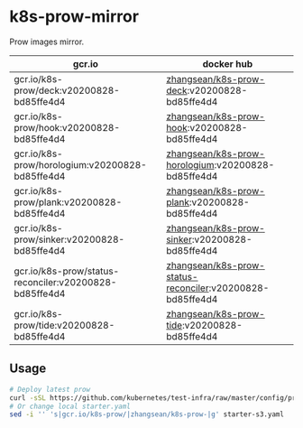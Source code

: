 # k8s-prow-mirror

Prow images mirror.

gcr.io | docker hub
---|---
gcr.io/k8s-prow/deck:v20200828-bd85ffe4d4 | [zhangsean/k8s-prow-deck](https://hub.docker.com/r/zhangsean/k8s-prow-deck):v20200828-bd85ffe4d4
gcr.io/k8s-prow/hook:v20200828-bd85ffe4d4 | [zhangsean/k8s-prow-hook](https://hub.docker.com/r/zhangsean/k8s-prow-hook):v20200828-bd85ffe4d4
gcr.io/k8s-prow/horologium:v20200828-bd85ffe4d4 | [zhangsean/k8s-prow-horologium](https://hub.docker.com/r/zhangsean/k8s-prow-horologium):v20200828-bd85ffe4d4
gcr.io/k8s-prow/plank:v20200828-bd85ffe4d4 | [zhangsean/k8s-prow-plank](https://hub.docker.com/r/zhangsean/k8s-prow-plank):v20200828-bd85ffe4d4
gcr.io/k8s-prow/sinker:v20200828-bd85ffe4d4 | [zhangsean/k8s-prow-sinker](https://hub.docker.com/r/zhangsean/k8s-prow-sinker):v20200828-bd85ffe4d4
gcr.io/k8s-prow/status-reconciler:v20200828-bd85ffe4d4 | [zhangsean/k8s-prow-status-reconciler](https://hub.docker.com/r/zhangsean/k8s-prow-status-reconciler):v20200828-bd85ffe4d4
gcr.io/k8s-prow/tide:v20200828-bd85ffe4d4 | [zhangsean/k8s-prow-tide](https://hub.docker.com/r/zhangsean/k8s-prow-tide):v20200828-bd85ffe4d4

## Usage

```bash
# Deploy latest prow
curl -sSL https://github.com/kubernetes/test-infra/raw/master/config/prow/cluster/starter-s3.yaml | sed 's|gcr.io/k8s-prow/|zhangsean/k8s-prow-|g' | kubectl apply -f -
# Or change local starter.yaml
sed -i '' 's|gcr.io/k8s-prow/|zhangsean/k8s-prow-|g' starter-s3.yaml
```
